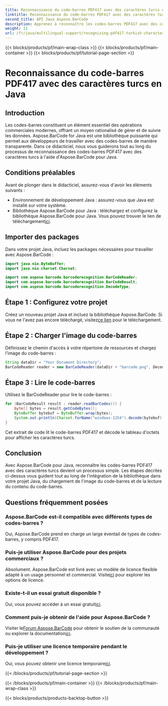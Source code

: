 ```yaml
---
title: Reconnaissance du code-barres PDF417 avec des caractères turcs en Java
linktitle: Reconnaissance du code-barres PDF417 avec des caractères turcs
second_title: API Java Aspose.BarCode
description: Apprenez à reconnaître les codes-barres PDF417 avec des caractères turcs en Java à l'aide d'Aspose.BarCode. Intégration facile et puissantes capacités de décodage.
weight: 11
url: /fr/java/multilingual-support/recognizing-pdf417-turkish-characters/
---
```


{{< blocks/products/pf/main-wrap-class >}}
{{< blocks/products/pf/main-container >}}
{{< blocks/products/pf/tutorial-page-section >}}

# Reconnaissance du code-barres PDF417 avec des caractères turcs en Java


## Introduction

Les codes-barres constituent un élément essentiel des opérations commerciales modernes, offrant un moyen rationalisé de gérer et de suivre les données. Aspose.BarCode for Java est une bibliothèque puissante qui permet aux développeurs de travailler avec des codes-barres de manière transparente. Dans ce didacticiel, nous vous guiderons tout au long du processus de reconnaissance des codes-barres PDF417 avec des caractères turcs à l'aide d'Aspose.BarCode pour Java.

## Conditions préalables

Avant de plonger dans le didacticiel, assurez-vous d'avoir les éléments suivants :

- Environnement de développement Java : assurez-vous que Java est installé sur votre système.
-  Bibliothèque Aspose.BarCode pour Java : téléchargez et configurez la bibliothèque Aspose.BarCode pour Java. Vous pouvez trouver le lien de téléchargement[ici](https://releases.aspose.com/barcode/java/).

## Importer des packages

Dans votre projet Java, incluez les packages nécessaires pour travailler avec Aspose.BarCode :

```java
import java.nio.ByteBuffer;
import java.nio.charset.Charset;

import com.aspose.barcode.barcoderecognition.BarCodeReader;
import com.aspose.barcode.barcoderecognition.BarCodeResult;
import com.aspose.barcode.barcoderecognition.DecodeType;
```

## Étape 1 : Configurez votre projet

 Créez un nouveau projet Java et incluez la bibliothèque Aspose.BarCode. Si vous ne l'avez pas encore téléchargé, visitez[ce lien](https://releases.aspose.com/barcode/java/) pour le téléchargement.

## Étape 2 : Charger l'image du code-barres

Définissez le chemin d'accès à votre répertoire de ressources et chargez l'image du code-barres :

```java
String dataDir = "Your Document Directory";
BarCodeReader reader = new BarCodeReader(dataDir + "barcode.png", DecodeType.PDF_417);
```

## Étape 3 : Lire le code-barres

Utilisez le BarCodeReader pour lire le code-barres :

```java
for (BarCodeResult result : reader.readBarCodes()) {
    byte[] bytes = result.getCodeBytes();
    ByteBuffer bytebuf = ByteBuffer.wrap(bytes);
    System.out.println(Charset.forName("windows-1254").decode(bytebuf).toString());
}
```

Cet extrait de code lit le code-barres PDF417 et décode le tableau d'octets pour afficher les caractères turcs.

## Conclusion

Avec Aspose.BarCode pour Java, reconnaître les codes-barres PDF417 avec des caractères turcs devient un processus simple. Les étapes décrites ci-dessus vous guident tout au long de l'intégration de la bibliothèque dans votre projet Java, du chargement de l'image du code-barres et de la lecture du contenu du code-barres.

## Questions fréquemment posées

### Aspose.BarCode est-il compatible avec différents types de codes-barres ?
Oui, Aspose.BarCode prend en charge un large éventail de types de codes-barres, y compris PDF417.

### Puis-je utiliser Aspose.BarCode pour des projets commerciaux ?
 Absolument. Aspose.BarCode est livré avec un modèle de licence flexible adapté à un usage personnel et commercial. Visite[ici](https://purchase.aspose.com/buy) pour explorer les options de licence.

### Existe-t-il un essai gratuit disponible ?
 Oui, vous pouvez accéder à un essai gratuit[ici](https://releases.aspose.com/).

### Comment puis-je obtenir de l'aide pour Aspose.BarCode ?
 Visiter le[Forum Aspose.BarCode](https://forum.aspose.com/c/barcode/13) pour obtenir le soutien de la communauté ou explorer la documentation[ici](https://reference.aspose.com/barcode/java/).

### Puis-je utiliser une licence temporaire pendant le développement ?
 Oui, vous pouvez obtenir une licence temporaire[ici](https://purchase.aspose.com/temporary-license/).

{{< /blocks/products/pf/tutorial-page-section >}}

{{< /blocks/products/pf/main-container >}}
{{< /blocks/products/pf/main-wrap-class >}}

{{< blocks/products/products-backtop-button >}}
